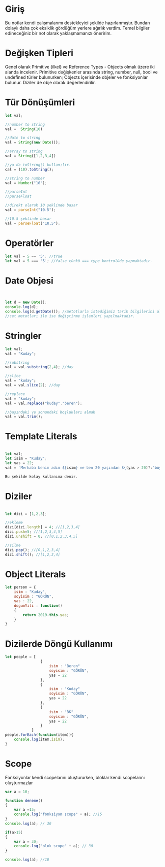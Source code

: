 # Giriş
Bu notlar kendi çalışmalarımı destekleyici şekilde hazırlanmıştır. Bundan dolaylı daha çok eksiklik gördüğüm yerlere ağırlık verdim. Temel bilgiler edineceğiniz bir not olarak yaklaşmamanızı öneririm.

# Değişken Tipleri
Genel olarak Primitive (ilkel) ve Reference Types - Objects olmak üzere iki alanda incelenir. Primitive değişkenler arasında string, number, null, bool ve undefined türler bulunurken; Objects içerisinde objeler ve fonksiyonlar bulunur. Diziler de obje olarak değerlendirilir.

# Tür Dönüşümleri
```js
let val;

//number to string
val =  String(10)

//date to string
val = String(new Date());

//array to string
val = String([1,2,3,4])

//ya da toString() kullanılır.
cal = (10).toString();

//string to number
val = Number("10");

//parseInt
//parseFloat

//direkt olarak 10 şeklinde basar
val = parseInt("10.5");

//10.5 şeklinde basar
val = parseFloat("10.5");
```

# Operatörler
```js
let val = 5 == '5'; //true
let val = 5 === '5'; //false çünkü === type kontrolüde yapmaktadır.
```

# Date Objesi
```js


let d = new Date();
console.log(d); 
console.log(d.getDate()); //metotlarla istediğimiz tarih bilgilerini alabiliriz. get metodları
//set metotları ile ise değiştirme işlemleri yapılmaktadır.
```

# Stringler
```js
let val;
val = "Kuday";

//substring
val = val.substring(2,4); //day

//slice
val = "kuday";
val = val.slice(2); //day

//replace
val = "kuday";
val = val.replace("kuday","beren");

//başındaki ve sonundaki boşlukları almak
val = val.trim();

```

# Template Literals
```js

let val;
let isim = "Kuday";
let yas = 22;
val = `Merhaba benim adım ${isim} ve ben 20 yaşından ${(yas > 20)?:"büyüğüm","küçüğüm"}`;

Bu şekilde kolay kullanıma denir.

```
# Diziler
```js

let dizi = [1,2,3];

//ekleme
dizi[dizi.length] = 4; //[1,2,3,4]
dizi.push=5; //[1,2,3,4,5]
dizi.unshift = 0; //[0,1,2,3,4,5]

//silme
dizi.pop(); //[0,1,2,3,4]
dizi.shift(); //[1,2,3,4]

```

# Object Literals

```js
let person = {
	isim : "Kuday",
	soyisim : "GÖRÜN",
	yas : 22,
	dogumYili : function()
	{
		return 2019-this.yas;
	}
}
```
# Dizilerde Döngü Kullanımı

```js
let people = [
				{
					isim : "Beren"
					soyisim : "GÖRÜN",
					yas = 22
				},
				{
					isim : "Kuday"
					soyisim : "GÖRÜN",
					yas = 22
				},
				{
					isim : "BK"
					soyisim : "GÖRÜN",
					yas = 22
				}
			]
people.forEach(function(item)){
	console.log(item.isim);
}
```
# Scope
Fonksiyonlar kendi scopelarını oluştururken, bloklar kendi scopelarını oluşturmazlar
```js
var a = 10;

function deneme()
{
	var a =15;
	console.log("fonksiyon scope" + a); //15
}
console.log(a); // 30

if(a>15)
{
	var a = 30;
	console.log("blok scope" + a); // 30
}

console.log(a); //10
```